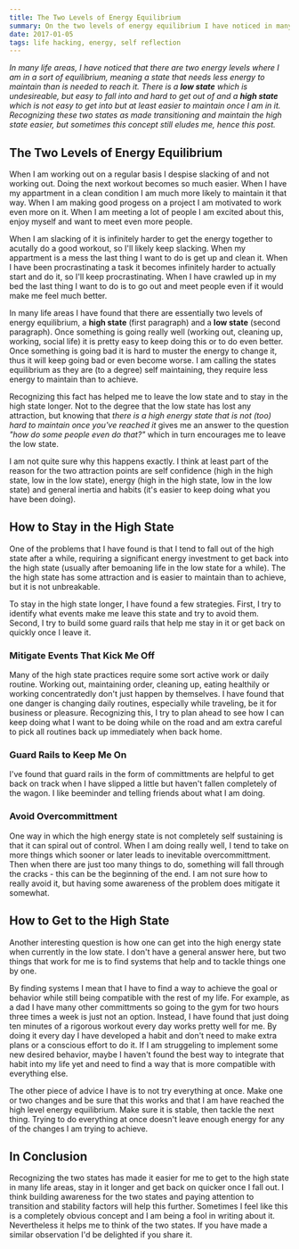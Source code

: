 ```yaml
---
title: The Two Levels of Energy Equilibrium
summary: On the two levels of energy equilibrium I have noticed in many life areas
date: 2017-01-05
tags: life hacking, energy, self reflection
---
```


*In many life areas, I have noticed that there are two energy
levels where I am in a sort of equilibrium, meaning a state that
needs less energy to maintain than is needed to reach it. There is a
__low state__ which is undesireable,
but easy to fall into and hard to get out of
and a __high state__ which is not easy to get into but at least easier
to maintain once I am in it. Recognizing these two states as made
transitioning and maintain the high state easier, but sometimes this
concept still eludes me, hence this post.*


## The Two Levels of Energy Equilibrium

When I am working out on a regular basis I despise slacking of and not
working out. Doing the next workout becomes so much easier. When I
have my appartment in a clean condition I am much more likely to
maintain it that way. When I am making good progess on a project I am
motivated to work even more on it. When I am meeting a lot of people I
am excited about this, enjoy myself and want to meet even more people.

When I am slacking of it is infinitely harder to get the energy
together to acutally do a good workout, so I'll likely keep
slacking. When my appartment is a mess the last thing I want to do is
get up and clean it. When I have been procrastinating a task it
becomes infinitely harder to actually start and do it, so I'll keep
procrastinating. When I have crawled up in my bed the last thing I
want to do is to go out and meet people even if it would make me feel
much better.

In many life areas I have found that there are essentially two levels
of energy equilibrium, a **high state** (first paragraph) and a **low
state** (second paragraph). Once something is going really well
(working out, cleaning up, working, social life) it is pretty easy to
keep doing this or to do even better. Once something is going bad it
is hard to muster the energy to change it, thus it will keep going bad
or even become worse. I am calling the states equilibrium as they are
(to a degree) self maintaining, they require less energy to maintain
than to achieve.

Recognizing this fact has helped me to leave the low state and to stay
in the high state longer. Not to the degree that the low state has
lost any attraction, but knowing that *there is a high energy state
that is not (too) hard to maintain once you've reached it* gives me an
answer to the question *"how do some people even do that?"* which in
turn encourages me to leave the low state.

I am not quite sure why this happens exactly. I think at least part of
the reason for the two attraction points are self confidence (high in
the high state, low in the low state), energy (high in the high state,
low in the low state) and general inertia and habits (it's easier to
keep doing what you have been doing).


## How to Stay in the High State

One of the problems that I have found is that I tend to fall out of
the high state after a while, requiring a significant energy
investment to get back into the high state (usually after bemoaning
life in the low state for a while). The the high state has some
attraction and is easier to maintain than to achieve, but it is not
unbreakable.

To stay in the high state longer, I have found a few
strategies. First, I try to identify what events make me leave this
state and try to avoid them. Second, I try to build some guard rails
that help me stay in it or get back on quickly once I leave it.


### Mitigate Events That Kick Me Off

Many of the high state practices require some sort active work or
daily routine.  Working out, maintaining order, cleaning up, eating
healthily or working concentratedly don't just happen by themselves. I
have found that one danger is changing daily routines, especially
while traveling, be it for business or pleasure. Recognizing this, I
try to plan ahead to see how I can keep doing what I want to be doing
while on the road and am extra careful to pick all routines back up
immediately when back home.

### Guard Rails to Keep Me On

I've found that guard rails in the form of committments are helpful
to get back on track when I have slipped a little but haven't fallen
completely of the wagon. I like beeminder and telling friends about
what I am doing.

### Avoid Overcommittment

One way in which the high energy state is not completely self
sustaining is that it can spiral out of control. When I am doing
really well, I tend to take on more things which sooner or later leads
to inevitable overcommittment. Then when there are just too many
things to do, something will fall through the cracks - this can be the
beginning of the end. I am not sure how to really avoid it, but having
some awareness of the problem does mitigate it somewhat.


## How to Get to the High State

Another interesting question is how one can get into the high energy
state when currently in the low state. I don't have a general answer
here, but two things that work for me is to find systems that help and
to tackle things one by one.

By finding systems I mean that I have to find a way to achieve the
goal or behavior while still being compatible with the rest of my
life. For example, as a dad I have many other committments so going to
the gym for two hours three times a week is just not an
option. Instead, I have found that just doing ten minutes of a
rigorous workout every day works pretty well for me. By doing it every
day I have developed a habit and don't need to make extra plans or a
conscious effort to do it. If I am struggeling to implement some new
desired behavior, maybe I haven't found the best way to integrate that
habit into my life yet and need to find a way that is more compatible
with everything else.

The other piece of advice I have is to not try everything at once.
Make one or two changes and be sure that this works and that I am have
reached the high level energy equilibrium. Make sure it is stable,
then tackle the next thing. Trying to do everything at once doesn't
leave enough energy for any of the changes I am trying to achieve.


## In Conclusion

Recognizing the two states has made it easier for me to get to the
high state in many life areas, stay in it longer and get back on
quicker once I fall out. I think building awareness for the two states
and paying attention to transition and stability factors will help
this further. Sometimes I feel like this is a completely obvious
concept and I am being a fool in writing about it. Nevertheless it
helps me to think of the two states. If you have made a similar
observation I'd be delighted if you share it.
